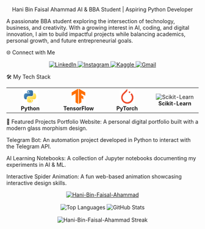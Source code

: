 <div align="center">

Hani Bin Faisal Ahammad
AI & BBA Student | Aspiring Python Developer
</div>

A passionate BBA student exploring the intersection of technology, business, and creativity. With a growing interest in AI, coding, and digital innovation, I aim to build impactful projects while balancing academics, personal growth, and future entrepreneurial goals.

🌐 Connect with Me
<div align="center">
<a href="https://linkedin.com/in/hani-bin-faisal-ahammad-419814324" target="_blank">
<img src="https://www.google.com/search?q=https://img.shields.io/badge/LinkedIn-0077B5%3Fstyle%3Dfor-the-badge%26logo%3Dlinkedin%26logoColor%3Dwhite" alt="LinkedIn"/>
</a>
<a href="https://www.instagram.com/hani_bin_faisal" target="_blank">
<img src="https://img.shields.io/badge/Instagram-E4405F?style=for-the-badge&logo=instagram&logoColor=white" alt="Instagram"/>
</a>
<a href="https://kaggle.com/hanibinfaisalahammad" target="_blank">
<img src="https://www.google.com/search?q=https://img.shields.io/badge/Kaggle-20BEFF%3Fstyle%3Dfor-the-badge%26logo%3Dkaggle%26logoColor%3Dwhite" alt="Kaggle"/>
</a>
<a href="mailto:hanibinfaisalahammad@gmail.com">
<img src="https://img.shields.io/badge/Gmail-D14836?style=for-the-badge&logo=gmail&logoColor=white" alt="Gmail"/>
</a>
</div>

🛠️ My Tech Stack
<div align="center">
<table>
<tr>
<td align="center" width="120">
<img src="https://raw.githubusercontent.com/devicons/devicon/master/icons/python/python-original.svg" width="40" height="40" alt="Python" />
<br /><strong>Python</strong>
</td>
<td align="center" width="120">
<img src="https://raw.githubusercontent.com/devicons/devicon/master/icons/tensorflow/tensorflow-original.svg" width="40" height="40" alt="TensorFlow" />
<br /><strong>TensorFlow</strong>
</td>
<td align="center" width="120">
<img src="https://raw.githubusercontent.com/devicons/devicon/master/icons/pytorch/pytorch-original.svg" width="40" height="40" alt="PyTorch" />
<br /><strong>PyTorch</strong>
</td>
<td align="center" width="120">
<img src="https://raw.githubusercontent.com/devicons/devicon/master/icons/scikit-learn/scikit-learn-original.svg" width="40" height="40" alt="Scikit-Learn" />
<br /><strong>Scikit-Learn</strong>
</td>
</tr>
</table>
</div>

🚀 Featured Projects
Portfolio Website: A personal digital portfolio built with a modern glass morphism design.

Telegram Bot: An automation project developed in Python to interact with the Telegram API.

AI Learning Notebooks: A collection of Jupyter notebooks documenting my experiments in AI & ML.

Interactive Spider Animation: A fun web-based animation showcasing interactive design skills.

<div align="center">

<p align="center">
<a href="https://github.com/ryo-ma/github-profile-trophy">
<img src="https://www.google.com/search?q=https://github-profile-trophy.vercel.app/%3Fusername%3DHani-Bin-Faisal-Ahammad%26theme%3Ddarkhub%26no-frame%3Dtrue" alt="Hani-Bin-Faisal-Ahammad" />
</a>
</p>

<p align="center">
<img align="center" src="https://www.google.com/search?q=https://github-readme-stats.vercel.app/api/top-langs%3Fusername%3DHani-Bin-Faisal-Ahammad%26show_icons%3Dtrue%26locale%3Den%26layout%3Dcompact%26theme%3Ddark" alt="Top Languages" />
<img align="center" src="https://www.google.com/search?q=https://github-readme-stats.vercel.app/api%3Fusername%3DHani-Bin-Faisal-Ahammad%26show_icons%3Dtrue%26locale%3Den%26theme%3Ddark" alt="GitHub Stats" />
</p>

<p align="center">
<img align="center" src="https://www.google.com/search?q=https://github-readme-streak-stats.herokuapp.com/%3Fuser%3DHani-Bin-Faisal-Ahammad%26theme%3Ddark" alt="Hani-Bin-Faisal-Ahammad Streak" />
</p>

</div>
